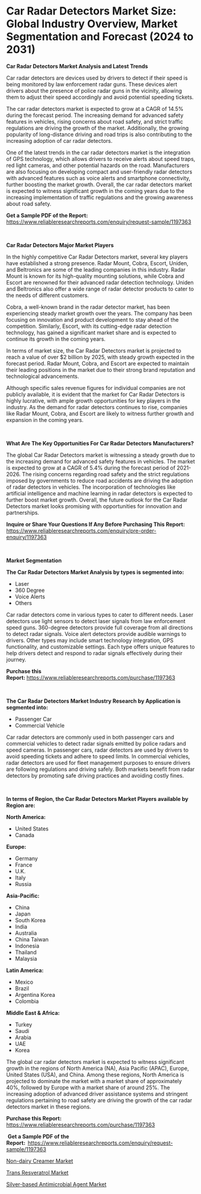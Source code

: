 <p><h1>Car Radar Detectors Market Size: Global Industry Overview, Market Segmentation and Forecast (2024 to 2031)</h1></p><p><strong>Car Radar Detectors Market Analysis and Latest Trends</strong></p>
<p><p>Car radar detectors are devices used by drivers to detect if their speed is being monitored by law enforcement radar guns. These devices alert drivers about the presence of police radar guns in the vicinity, allowing them to adjust their speed accordingly and avoid potential speeding tickets.</p><p>The car radar detectors market is expected to grow at a CAGR of 14.5% during the forecast period. The increasing demand for advanced safety features in vehicles, rising concerns about road safety, and strict traffic regulations are driving the growth of the market. Additionally, the growing popularity of long-distance driving and road trips is also contributing to the increasing adoption of car radar detectors.</p><p>One of the latest trends in the car radar detectors market is the integration of GPS technology, which allows drivers to receive alerts about speed traps, red light cameras, and other potential hazards on the road. Manufacturers are also focusing on developing compact and user-friendly radar detectors with advanced features such as voice alerts and smartphone connectivity, further boosting the market growth. Overall, the car radar detectors market is expected to witness significant growth in the coming years due to the increasing implementation of traffic regulations and the growing awareness about road safety.</p></p>
<p><strong>Get a Sample PDF of the Report:&nbsp;</strong> <a href="https://www.reliableresearchreports.com/enquiry/request-sample/1197363">https://www.reliableresearchreports.com/enquiry/request-sample/1197363</a></p>
<p>&nbsp;</p>
<p><strong>Car Radar Detectors Major Market Players</strong></p>
<p><p>In the highly competitive Car Radar Detectors market, several key players have established a strong presence. Radar Mount, Cobra, Escort, Uniden, and Beltronics are some of the leading companies in this industry. Radar Mount is known for its high-quality mounting solutions, while Cobra and Escort are renowned for their advanced radar detection technology. Uniden and Beltronics also offer a wide range of radar detector products to cater to the needs of different customers.</p><p>Cobra, a well-known brand in the radar detector market, has been experiencing steady market growth over the years. The company has been focusing on innovation and product development to stay ahead of the competition. Similarly, Escort, with its cutting-edge radar detection technology, has gained a significant market share and is expected to continue its growth in the coming years.</p><p>In terms of market size, the Car Radar Detectors market is projected to reach a value of over $2 billion by 2025, with steady growth expected in the forecast period. Radar Mount, Cobra, and Escort are expected to maintain their leading positions in the market due to their strong brand reputation and technological advancements.</p><p>Although specific sales revenue figures for individual companies are not publicly available, it is evident that the market for Car Radar Detectors is highly lucrative, with ample growth opportunities for key players in the industry. As the demand for radar detectors continues to rise, companies like Radar Mount, Cobra, and Escort are likely to witness further growth and expansion in the coming years.</p></p>
<p>&nbsp;</p>
<p><strong>What Are The Key Opportunities For Car Radar Detectors Manufacturers?</strong></p>
<p><p>The global Car Radar Detectors market is witnessing a steady growth due to the increasing demand for advanced safety features in vehicles. The market is expected to grow at a CAGR of 5.4% during the forecast period of 2021-2026. The rising concerns regarding road safety and the strict regulations imposed by governments to reduce road accidents are driving the adoption of radar detectors in vehicles. The incorporation of technologies like artificial intelligence and machine learning in radar detectors is expected to further boost market growth. Overall, the future outlook for the Car Radar Detectors market looks promising with opportunities for innovation and partnerships.</p></p>
<p><strong>Inquire or Share Your Questions If Any Before Purchasing This Report:</strong> <a href="https://www.reliableresearchreports.com/enquiry/pre-order-enquiry/1197363">https://www.reliableresearchreports.com/enquiry/pre-order-enquiry/1197363</a></p>
<p>&nbsp;</p>
<p><strong>Market Segmentation</strong></p>
<p><strong>The Car Radar Detectors Market Analysis by types is segmented into:</strong></p>
<p><ul><li>Laser</li><li>360 Degree</li><li>Voice Alerts</li><li>Others</li></ul></p>
<p><p>Car radar detectors come in various types to cater to different needs. Laser detectors use light sensors to detect laser signals from law enforcement speed guns. 360-degree detectors provide full coverage from all directions to detect radar signals. Voice alert detectors provide audible warnings to drivers. Other types may include smart technology integration, GPS functionality, and customizable settings. Each type offers unique features to help drivers detect and respond to radar signals effectively during their journey.</p></p>
<p><strong>Purchase this Report:&nbsp;</strong><a href="https://www.reliableresearchreports.com/purchase/1197363">https://www.reliableresearchreports.com/purchase/1197363</a></p>
<p>&nbsp;</p>
<p><strong>The Car Radar Detectors Market Industry Research by Application is segmented into:</strong></p>
<p><ul><li>Passenger Car</li><li>Commercial Vehicle</li></ul></p>
<p><p>Car radar detectors are commonly used in both passenger cars and commercial vehicles to detect radar signals emitted by police radars and speed cameras. In passenger cars, radar detectors are used by drivers to avoid speeding tickets and adhere to speed limits. In commercial vehicles, radar detectors are used for fleet management purposes to ensure drivers are following regulations and driving safely. Both markets benefit from radar detectors by promoting safe driving practices and avoiding costly fines.</p></p>
<p>&nbsp;</p>
<p><strong>In terms of Region, the Car Radar Detectors Market Players available by Region are:</strong></p>
<p>
    <p> <strong> North America: </strong>
        <ul>
            <li>United States</li>
            <li>Canada</li>
        </ul>
        </p> 
    <p> <strong> Europe: </strong>
        <ul>
            <li>Germany</li>
            <li>France</li>
            <li>U.K.</li>
            <li>Italy</li>
            <li>Russia</li>
        </ul>
        </p> 
    <p> <strong> Asia-Pacific: </strong>
        <ul>
            <li>China</li>
            <li>Japan</li>
            <li>South Korea</li>
            <li>India</li>
            <li>Australia</li>
            <li>China Taiwan</li>
            <li>Indonesia</li>
            <li>Thailand</li>
            <li>Malaysia</li>
        </ul>
        </p> 
    <p> <strong> Latin America: </strong>
        <ul>
            <li>Mexico</li>
            <li>Brazil</li>
            <li>Argentina Korea</li>
            <li>Colombia</li>
        </ul>
        </p> 
    <p> <strong> Middle East & Africa: </strong>
        <ul>
            <li>Turkey</li>
            <li>Saudi</li>
            <li>Arabia</li>
            <li>UAE</li>
            <li>Korea</li>
        </ul>
    </p>
    </p>
<p><p>The global car radar detectors market is expected to witness significant growth in the regions of North America (NA), Asia Pacific (APAC), Europe, United States (USA), and China. Among these regions, North America is projected to dominate the market with a market share of approximately 40%, followed by Europe with a market share of around 25%. The increasing adoption of advanced driver assistance systems and stringent regulations pertaining to road safety are driving the growth of the car radar detectors market in these regions.</p></p>
<p><strong>Purchase this Report: </strong><a href="https://www.reliableresearchreports.com/purchase/1197363">https://www.reliableresearchreports.com/purchase/1197363</a></p>
<p>&nbsp;<strong>Get a Sample PDF of the Report:&nbsp;&nbsp;</strong><a href="https://www.reliableresearchreports.com/enquiry/request-sample/1197363">https://www.reliableresearchreports.com/enquiry/request-sample/1197363</a></p>
<p><strong></strong></p>
<p><p><a href="https://view.publitas.com/reportprime-1/non-dairy-creamer-market-challenges-opportunities-and-growth-drivers-and-major-market-players-forecasted-for-period-from-2023-2030/">Non-dairy Creamer Market</a></p><p><a href="https://view.publitas.com/reportprime-1/trans-resveratrol-market-research-report-provides-critical-insights-that-can-help-shape-business-development-and-investment-strategies/">Trans Resveratrol Market</a></p><p><a href="https://view.publitas.com/reportprime-1/silver-based-antimicrobial-agent-market-size-furnishes-valuable-information-encompassing-market-share-market-trends-and-projections-spanning-from-2023-to-2030/">Silver-based Antimicrobial Agent Market</a></p></p>